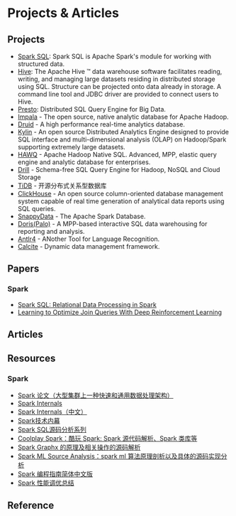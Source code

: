 # Projects & Articles

## Projects

- [Spark SQL](https://spark.apache.org/sql/): Spark SQL is Apache Spark's module for working with structured data.
- [Hive](https://cwiki.apache.org/confluence/display/Hive): The Apache Hive ™ data warehouse software facilitates reading, writing, and managing large datasets residing in distributed storage using SQL. Structure can be projected onto data already in storage. A command line tool and JDBC driver are provided to connect users to Hive.
- [Presto](https://prestodb.io/docs/current/): Distributed SQL Query Engine for Big Data.
- [Impala](https://impala.apache.org/) - The open source, native analytic database for Apache Hadoop.
- [Druid](http://druid.io/) - A high performance real-time analytics database.
- [Kylin](https://kylin.apache.org/) - An open source Distributed Analytics Engine designed to provide SQL interface and multi-dimensional analysis (OLAP) on Hadoop/Spark supporting extremely large datasets.
- [HAWQ](https://hawq.apache.org/) - Apache Hadoop Native SQL. Advanced, MPP, elastic query engine and analytic database for enterprises.
- [Drill](https://drill.apache.org/) - Schema-free SQL Query Engine for Hadoop, NoSQL and Cloud Storage
- [TiDB](https://pingcap.com/index.html) - 开源分布式关系型数据库
- [ClickHouse](https://clickhouse.yandex/) - An open source column-oriented database management system capable of real time generation of analytical data reports using SQL queries.
- [SnappyData](https://www.snappydata.io/) - The Apache Spark Database.
- [Doris(Palo)](https://github.com/apache/incubator-doris) - A MPP-based interactive SQL data warehousing for reporting and analysis.
- [Antlr4](https://github.com/antlr/antlr4/blob/master/doc/index.md) - ANother Tool for Language Recognition.
- [Calcite](https://calcite.apache.org/docs/) -  Dynamic data management framework.

## Papers

### Spark

- [Spark SQL: Relational Data Processing in Spark](https://amplab.cs.berkeley.edu/publication/spark-sql-relational-data-processing-in-spark/)
- [Learning to Optimize Join Queries With Deep Reinforcement Learning](https://arxiv.org/abs/1808.03196)

## Articles

## Resources

### Spark

- [Spark 论文（大型集群上一种快速和通用数据处理架构）](http://code.csdn.net/news/2823703)
- [Spark Internals](https://github.com/JerryLead/SparkInternals)
- [Spark Internals（中文）](https://spark-internals.books.yourtion.com/index.html)
- [Spark技术内幕](http://blog.csdn.net/column/details/spark.html)
- [Spark SQL源码分析系列](http://blog.csdn.net/column/details/sparksql.html)
- [Coolplay Spark：酷玩 Spark: Spark 源代码解析、Spark 类库等](https://github.com/lw-lin/CoolplaySpark)
- [Spark Graphx 的原理及相关操作的源码解析](https://github.com/endymecy/spark-graphx-source-analysis)
- [Spark ML Source Analysis：spark ml 算法原理剖析以及具体的源码实现分析](https://github.com/endymecy/spark-ml-source-analysis)
- [Spark 编程指南简体中文版](https://github.com/endymecy/spark-programming-guide-zh-cn)
- [Spark 性能调优总结](https://github.com/endymecy/spark-config-and-tuning)

## Reference



